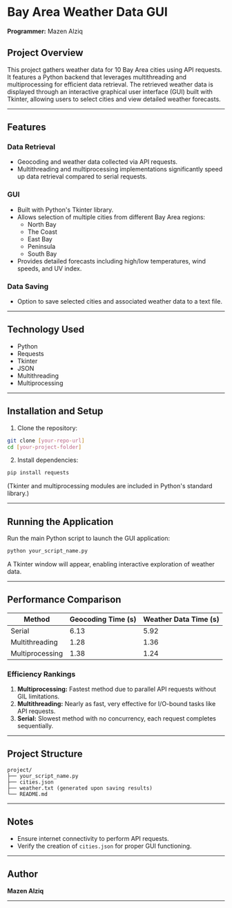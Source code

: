 # Bay Area Weather Data GUI

**Programmer:** Mazen Alziq

## Project Overview
This project gathers weather data for 10 Bay Area cities using API requests. It features a Python backend that leverages multithreading and multiprocessing for efficient data retrieval. The retrieved weather data is displayed through an interactive graphical user interface (GUI) built with Tkinter, allowing users to select cities and view detailed weather forecasts.

---

## Features

### Data Retrieval
- Geocoding and weather data collected via API requests.
- Multithreading and multiprocessing implementations significantly speed up data retrieval compared to serial requests.

### GUI
- Built with Python's Tkinter library.
- Allows selection of multiple cities from different Bay Area regions:
  - North Bay
  - The Coast
  - East Bay
  - Peninsula
  - South Bay
- Provides detailed forecasts including high/low temperatures, wind speeds, and UV index.

### Data Saving
- Option to save selected cities and associated weather data to a text file.

---

## Technology Used
- Python
- Requests
- Tkinter
- JSON
- Multithreading
- Multiprocessing

---

## Installation and Setup

1. Clone the repository:

```bash
git clone [your-repo-url]
cd [your-project-folder]
```

2. Install dependencies:

```bash
pip install requests
```

(Tkinter and multiprocessing modules are included in Python's standard library.)

---

## Running the Application

Run the main Python script to launch the GUI application:

```bash
python your_script_name.py
```

A Tkinter window will appear, enabling interactive exploration of weather data.

---

## Performance Comparison

| Method          | Geocoding Time (s) | Weather Data Time (s) |
|-----------------|--------------------|-----------------------|
| Serial          | 6.13               | 5.92                  |
| Multithreading  | 1.28               | 1.36                  |
| Multiprocessing | 1.38               | 1.24                  |

### Efficiency Rankings
1. **Multiprocessing:** Fastest method due to parallel API requests without GIL limitations.
2. **Multithreading:** Nearly as fast, very effective for I/O-bound tasks like API requests.
3. **Serial:** Slowest method with no concurrency, each request completes sequentially.

---

## Project Structure

```
project/
├── your_script_name.py
├── cities.json
├── weather.txt (generated upon saving results)
└── README.md
```

---

## Notes
- Ensure internet connectivity to perform API requests.
- Verify the creation of `cities.json` for proper GUI functioning.

---

## Author
**Mazen Alziq**

---

